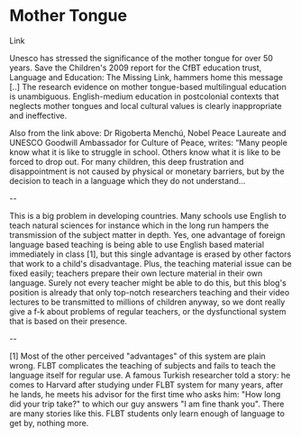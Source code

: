 # Mother Tongue

Link

Unesco has stressed the significance of the mother tongue for over 50 years. Save the Children's 2009 report for the CfBT education trust, Language and Education: The Missing Link, hammers home this message [..] The research evidence on mother tongue-based multilingual education is unambiguous. English-medium education in postcolonial contexts that neglects mother tongues and local cultural values is clearly inappropriate and ineffective.

Also from the link above: Dr Rigoberta Menchú, Nobel Peace Laureate and UNESCO Goodwill Ambassador for Culture of Peace, writes: “Many people know what it is like to struggle in school. Others know what it is like to be forced to drop out. For many children, this deep frustration and disappointment is not caused by physical or monetary barriers, but by the decision to teach in a language which they do not understand…

--

This is a big problem in developing countries. Many schools use English to teach natural sciences for instance which in the long run hampers the transmission of the subject matter in depth. Yes, one advantage of foreign language based teaching is being able to use English based material immediately in class [1], but this single advantage is erased by other factors that work to a child's disadvantage. Plus, the teaching material issue can be fixed easily; teachers prepare their own lecture material in their own language. Surely not every teacher might be able to do this, but this blog's position is already that only top-notch researchers teaching and their video lectures to be transmitted to millions of children anyway, so we dont really give a f-k about problems of regular teachers, or the dysfunctional system that is based on their presence.

--

[1] Most of the other perceived "advantages" of this system are plain wrong. FLBT complicates the teaching of subjects and fails to teach the language itself for regular use. A famous Turkish researcher told a story: he comes to Harvard after studying under FLBT system for many years, after he lands, he meets his advisor for the first time who asks him: "How long did your trip take?" to which our guy answers "I am fine thank you". There are many stories like this. FLBT students only learn enough of language to get by, nothing more.
